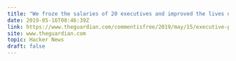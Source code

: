 ```yaml
---
title: "We froze the salaries of 20 executives and improved the lives of 500 employees"
date: 2019-05-16T08:46:39Z
link: https://www.theguardian.com/commentisfree/2019/may/15/executive-pay-salaries-carecentrix-senior-team-employees?utm_medium=RSS&utm_source=hune
site: www.theguardian.com
topic: Hacker News
draft: false
---
```


